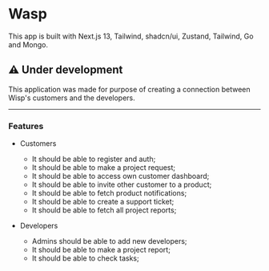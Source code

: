 # Wasp

This app is built with Next.js 13, Tailwind, shadcn/ui, Zustand, Tailwind, Go and Mongo.

## ⚠️ Under development

This application was made for purpose of creating a connection between Wisp's customers and the developers.

---

### Features

- Customers
  - It should be able to register and auth;
  - It should be able to make a project request;
  - It should be able to access own customer dashboard;
  - It should be able to invite other customer to a product;
  - It should be able to fetch product notifications;
  - It should be able to create a support ticket;
  - It should be able to fetch all project reports;

- Developers 
  - Admins should be able to add new developers; 
  - It should be able to make a project report;
  - It should be able to check tasks;     

